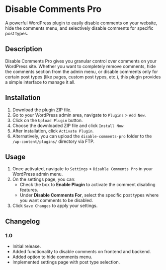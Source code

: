 # Disable Comments Pro

A powerful WordPress plugin to easily disable comments on your website, hide the comments menu, and selectively disable comments for specific post types.

## Description

Disable Comments Pro gives you granular control over comments on your WordPress site. Whether you want to completely remove comments, hide the comments section from the admin menu, or disable comments only for certain post types (like pages, custom post types, etc.), this plugin provides a simple interface to manage it all.

## Installation

1.  Download the plugin ZIP file.
2.  Go to your WordPress admin area, navigate to `Plugins` > `Add New`.
3.  Click on the `Upload Plugin` button.
4.  Choose the downloaded ZIP file and click `Install Now`.
5.  After installation, click `Activate Plugin`.
6.  Alternatively, you can upload the `disable-comments-pro` folder to the `/wp-content/plugins/` directory via FTP.

## Usage

1.  Once activated, navigate to `Settings` > `Disable Comments Pro` in your WordPress admin menu.
2.  On the settings page, you can:
    *   Check the box to **Enable Plugin** to activate the comment disabling features.
    *   Under **Disable Comments For**, select the specific post types where you want comments to be disabled.
3.  Click `Save Changes` to apply your settings.

## Changelog

### 1.0
*   Initial release.
*   Added functionality to disable comments on frontend and backend.
*   Added option to hide comments menu.
*   Implemented settings page with post type selection.
